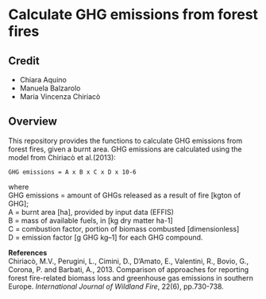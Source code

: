 # Calculate GHG emissions from forest fires

## Credit
- Chiara Aquino
- Manuela Balzarolo
- Maria Vincenza Chiriacò

## Overview
This repository provides the functions to calculate GHG emissions from forest fires, given a burnt area. 
GHG emissions are calculated using the model from Chiriacò et al.(2013):

    GHG emissions = A x B x C x D x 10-6 

where 
<br>
GHG emissions = amount of GHGs released as a result of fire [kgton of GHG]; 
<br>
A = burnt area [ha], provided by input data (EFFIS) 
<br>
B = mass of available fuels, in [kg dry matter ha-1]
<br>
C = combustion factor, portion of biomass combusted [dimensionless]
<br>
D = emission factor [g GHG kg–1] for each GHG compound. 

**References**
<br>
Chiriacò, M.V., Perugini, L., Cimini, D., D’Amato, E., Valentini, R., Bovio, G., Corona, P. and Barbati, A., 2013. Comparison of approaches for reporting forest fire-related biomass loss and greenhouse gas emissions in southern Europe. _International Journal of Wildland Fire_, 22(6), pp.730-738.

